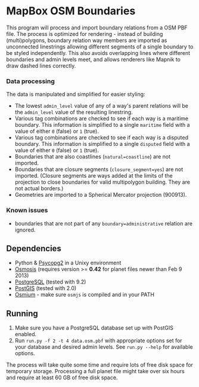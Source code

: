 # MapBox OSM Boundaries

This program will process and import boundary relations from a OSM PBF file. The process is optimized for rendering - instead of building (multi)polygons, boundary relation way members are imported as unconnected linestrings allowing different segments of a single boundary to be styled independently. This also avoids overlapping lines where different boundaries and admin levels meet, and allows renderers like Mapnik to draw dashed lines correctly.

### Data processing

The data is manipulated and simplified for easier styling:

- The lowest `admin_level` value of any of a way's parent relations will be the `admin_level` value of the resulting linestring.
- Various tag combinations are checked to see if each way is a maritime boundary. This information is simplified to a single `maritime` field with a value of either `0` (false) or `1` (true).
- Various tag combinations are checked to see if each way is a disputed boundary. This information is simplified to a single `disputed` field with a value of either `0` (false) or `1` (true).
- Boundaries that are also coastlines (`natural=coastline`) are not imported.
- Boundaries that are closure segments (`closure_segment=yes`) are not imported. (Closure segments are ways added at the limits of the projection to close boundaries for valid multipolygon building. They are not actual borders.)
- Geometries are imported to a Spherical Mercator projection (900913).

### Known issues

- boundaries that are not part of any `boundary=administrative` relation are ignored.

## Dependencies

- Python & [Psycopg2](http://initd.org/psycopg/docs/) in a Unixy environment
- [Osmosis](http://wiki.openstreetmap.org/wiki/Osmosis) (requires version >= __0.42__ for planet files newer than Feb 9 2013)
- [PostgreSQL](http://postgresql.org) (tested with 9.2)
- [PostGIS](http://postgis.refractions.net) (tested with 2.0)
- [Osmium](http://github.com/joto/osmium/) - make sure `osmjs` is compiled and in your PATH

## Running

1. Make sure you have a PostgreSQL database set up with PostGIS enabled.
2. Run `run.py -f 2 -t 4 data.osm.pbf` with appropriate options set for your database and desired admin levels. See `run.py --help` for available options.

The process will take quite some time and require lots of free disk space for temporary storage. Processing a full planet file might take over six hours and require at least 60 GB of free disk space.
